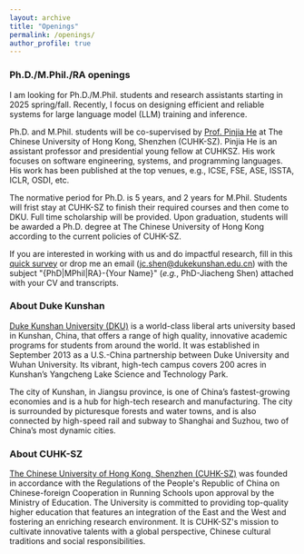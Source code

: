 ```yaml
---
layout: archive
title: "Openings"
permalink: /openings/
author_profile: true
---
```


### Ph.D./M.Phil./RA openings
I am looking for Ph.D./M.Phil. students and research assistants starting in 2025 spring/fall. Recently, I focus on designing efficient and reliable systems for large language model (LLM) training and inference.

Ph.D. and M.Phil. students will be co-supervised by [Prof. Pinjia He](https://pinjiahe.github.io/) at The Chinese University of Hong Kong, Shenzhen (CUHK-SZ). Pinjia He is an assistant professor and presidential young fellow at CUHKSZ. His work focuses on software engineering, systems, and programming languages. His work has been published at the top venues, e.g., ICSE, FSE, ASE, ISSTA, ICLR, OSDI, etc.

The normative period for Ph.D. is 5 years, and 2 years for M.Phil. Students will frist stay at CUHK-SZ to finish their required courses and then come to DKU. Full time scholarship will be provided. Upon graduation, students will be awarded a Ph.D. degree at The Chinese University of Hong Kong according to the current policies of CUHK-SZ. 

If you are interested in working with us and do impactful research, fill in this [quick survey](https://wj.qq.com/s2/15000145/4328/) or drop me an email (jc.shen@dukekunshan.edu.cn) with the subject "{PhD\|MPhil\|RA}-{Your Name}" (*e.g.*, PhD-Jiacheng Shen) attached with your CV and transcripts.

### About Duke Kunshan
[Duke Kunshan University (DKU)](https://www.dukekunshan.edu.cn/) is a world-class liberal arts university based in Kunshan, China, that offers a range of high quality, innovative academic programs for students from around the world. It was established in September 2013 as a U.S.-China partnership between Duke University and Wuhan University. Its vibrant, high-tech campus covers 200 acres in Kunshan’s Yangcheng Lake Science and Technology Park. 

The city of Kunshan, in Jiangsu province, is one of China’s fastest-growing economies and is a hub for high-tech research and manufacturing. The city is surrounded by picturesque forests and water towns, and is also connected by high-speed rail and subway to Shanghai and Suzhou, two of China’s most dynamic cities.

### About CUHK-SZ
[The Chinese University of Hong Kong, Shenzhen (CUHK-SZ)](https://www.cuhk.edu.cn/en/) was founded in accordance with the Regulations of the People's Republic of China on Chinese-foreign Cooperation in Running Schools upon approval by the Ministry of Education. The University is committed to providing top-quality higher education that features an integration of the East and the West and fostering an enriching research environment. It is CUHK-SZ's mission to cultivate innovative talents with a global perspective, Chinese cultural traditions and social responsibilities.